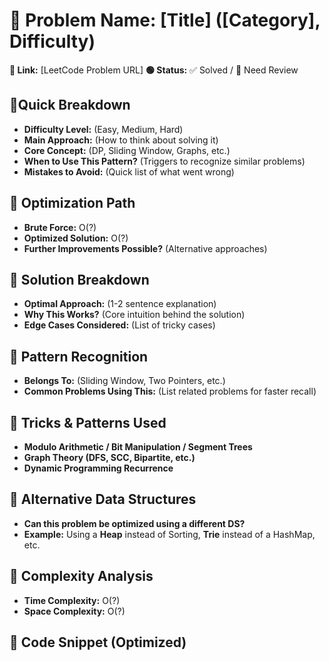 # 🔹 Problem Name: [Title] ([Category], Difficulty)

**🔗 Link:** [LeetCode Problem URL]
**🟢 Status:** ✅ Solved / 🔄 Need Review

## 🔹Quick Breakdown

- **Difficulty Level:** (Easy, Medium, Hard)
- **Main Approach:** (How to think about solving it)
- **Core Concept:** (DP, Sliding Window, Graphs, etc.)
- **When to Use This Pattern?** (Triggers to recognize similar problems)
- **Mistakes to Avoid:** (Quick list of what went wrong)

## **🔹 Optimization Path**

- **Brute Force:** O(?)
- **Optimized Solution:** O(?)
- **Further Improvements Possible?** (Alternative approaches)

## **🔹 Solution Breakdown**

- **Optimal Approach:** (1-2 sentence explanation)
- **Why This Works?** (Core intuition behind the solution)
- **Edge Cases Considered:** (List of tricky cases)

## **🔹 Pattern Recognition**

- **Belongs To:** (Sliding Window, Two Pointers, etc.)
- **Common Problems Using This:** (List related problems for faster recall)

## 🔹 Tricks & Patterns Used

- **Modulo Arithmetic / Bit Manipulation / Segment Trees**
- **Graph Theory (DFS, SCC, Bipartite, etc.)**
- **Dynamic Programming Recurrence**

## 🔹 Alternative Data Structures

* **Can this problem be optimized using a different DS?**
* **Example:** Using a **Heap** instead of Sorting, **Trie** instead of a HashMap, etc.

## **🔹 Complexity Analysis**

- **Time Complexity:** O(?)
- **Space Complexity:** O(?)

## **🔹 Code Snippet (Optimized)**

```

```

```

```
